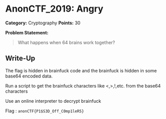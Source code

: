 # AnonCTF_2019: Angry

**Category:** Cryptography
**Points:** 30

**Problem Statement:**

>What happens when 64 brains work together?

## Write-Up

The flag is hidden in brainfuck code and the brainfuck is hidden in some base64 encoded data.

Run a script to get the brainfuck characters like <,>,!,etc. from the base64 characters 

Use an online interpreter to decrypt brainfuck

Flag : `anonCTF{P1$S3D_Off_C0mp1leR5}`
